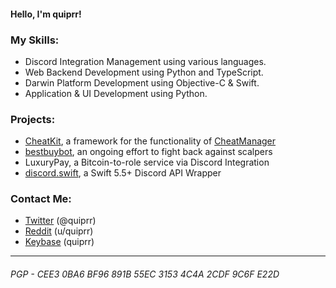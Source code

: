 #### Hello, I'm quiprr!

### My Skills:
- Discord Integration Management using various languages.
- Web Backend Development using Python and TypeScript.
- Darwin Platform Development using Objective-C & Swift.
- Application & UI Development using Python.

### Projects:
- [CheatKit](https://github.com/ManticoreProject/CheatKit), a framework for the functionality of [CheatManager](https://github.com/ManticoreProject/CheatManager)
- [bestbuybot](https://github.com/quiprr/bestbuybot), an ongoing effort to fight back against scalpers
- LuxuryPay, a Bitcoin-to-role service via Discord Integration
- [discord.swift](https://github.com/quiprr/discord.swift), a Swift 5.5+ Discord API Wrapper

### Contact Me:
- [Twitter](https://twitter.com/quiprr/) (@quiprr)
- [Reddit](https://reddit.com/u/quiprr/) (u/quiprr)
- [Keybase](https://keybase.io/quiprr/) (quiprr)

---
###### PGP - CEE3 0BA6 BF96 891B 55EC 3153 4C4A 2CDF 9C6F E22D

